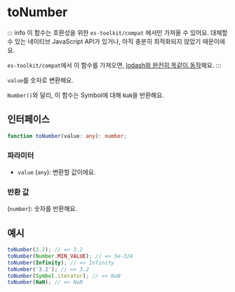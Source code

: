 # toNumber

::: info
이 함수는 호환성을 위한 `es-toolkit/compat` 에서만 가져올 수 있어요. 대체할 수 있는 네이티브 JavaScript API가 있거나, 아직 충분히 최적화되지 않았기 때문이에요.

`es-toolkit/compat`에서 이 함수를 가져오면, [lodash와 완전히 똑같이 동작](../../../compatibility.md)해요.
:::

`value`를 숫자로 변환해요.

`Number()`와 달리, 이 함수는 Symbol에 대해 `NaN`을 반환해요.

## 인터페이스

```typescript
function toNumber(value: any): number;
```

### 파라미터

- `value` (`any`): 변환할 값이에요.

### 반환 값

(`number`): 숫자를 반환해요.

## 예시

```typescript
toNumber(3.2); // => 3.2
toNumber(Number.MIN_VALUE); // => 5e-324
toNumber(Infinity); // => Infinity
toNumber('3.2'); // => 3.2
toNumber(Symbol.iterator); // => NaN
toNumber(NaN); // => NaN
```
